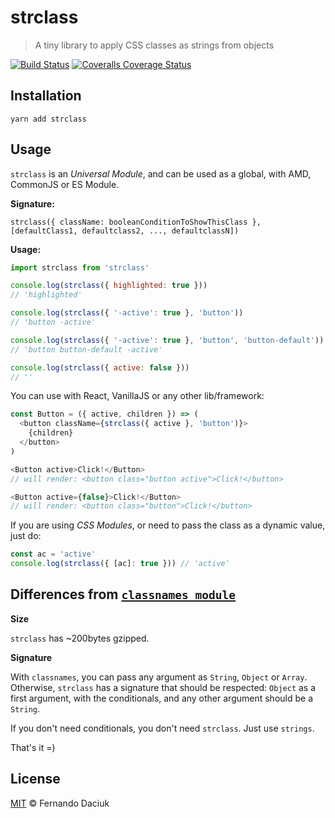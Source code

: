 # strclass

> A tiny library to apply CSS classes as strings from objects

[![Build Status][travis-image]][travis-url]
[![Coveralls Coverage Status][coverage-image]][coverage-url]

## Installation

```
yarn add strclass
```

## Usage

`strclass` is an _Universal Module_, and can be used as a global,
with AMD, CommonJS or ES Module.

**Signature:**

```
strclass({ className: booleanConditionToShowThisClass }, [defaultClass1, defaultclass2, ..., defaultclassN])
```

**Usage:**

```js
import strclass from 'strclass'

console.log(strclass({ highlighted: true }))
// 'highlighted'

console.log(strclass({ '-active': true }, 'button'))
// 'button -active'

console.log(strclass({ '-active': true }, 'button', 'button-default'))
// 'button button-default -active'

console.log(strclass({ active: false }))
// ''
```

You can use with React, VanillaJS or any other lib/framework:

```js
const Button = ({ active, children }) => (
  <button className={strclass({ active }, 'button')}>
    {children}
  </button>
)

<Button active>Click!</Button>
// will render: <button class="button active">Click!</button>

<Button active={false}>Click!</Button>
// will render: <button class="button">Click!</button>
```

If you are using _CSS Modules_, or need to pass the class as a dynamic value, just do:

```js
const ac = 'active'
console.log(strclass({ [ac]: true })) // 'active'
```

## Differences from [`classnames module`](https://github.com/JedWatson/classnames)

**Size**

`strclass` has ~200bytes gzipped.

**Signature**

With `classnames`, you can pass any argument as `String`, `Object` or `Array`.
Otherwise, `strclass` has a signature that should be respected: `Object` as a first argument, with the conditionals,
and any other argument should be a `String`.

If you don't need conditionals, you don't need `strclass`. Just use `strings`.

That's it =)

## License

[MIT](license-url) &copy; Fernando Daciuk

[travis-image]: https://img.shields.io/travis/fdaciuk/strclass.svg?style=flat-square
[travis-url]: https://travis-ci.org/fdaciuk/strclass
[coverage-image]: https://img.shields.io/coveralls/fdaciuk/strclass/master.svg?style=flat-square
[coverage-url]: https://coveralls.io/r/fdaciuk/strclass?branch=master
[license-url]: https://github.com/fdaciuk/licenses/blob/master/MIT-LICENSE.md
